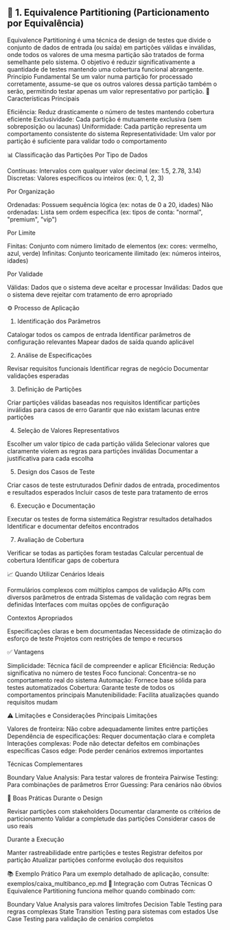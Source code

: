 ## 🔷 1. Equivalence Partitioning (Particionamento por Equivalência)

Equivalence Partitioning é uma técnica de design de testes que divide o conjunto de dados de entrada (ou saída) em partições válidas e inválidas, onde todos os valores de uma mesma partição são tratados de forma semelhante pelo sistema.
O objetivo é reduzir significativamente a quantidade de testes mantendo uma cobertura funcional abrangente.
Princípio Fundamental
Se um valor numa partição for processado corretamente, assume-se que os outros valores dessa partição também o serão, permitindo testar apenas um valor representativo por partição.
🎯 Características Principais

Eficiência: Reduz drasticamente o número de testes mantendo cobertura eficiente
Exclusividade: Cada partição é mutuamente exclusiva (sem sobreposição ou lacunas)
Uniformidade: Cada partição representa um comportamento consistente do sistema
Representatividade: Um valor por partição é suficiente para validar todo o comportamento

📊 Classificação das Partições
Por Tipo de Dados

Contínuas: Intervalos com qualquer valor decimal (ex: 1.5, 2.78, 3.14)
Discretas: Valores específicos ou inteiros (ex: 0, 1, 2, 3)

Por Organização

Ordenadas: Possuem sequência lógica (ex: notas de 0 a 20, idades)
Não ordenadas: Lista sem ordem específica (ex: tipos de conta: "normal", "premium", "vip")

Por Limite

Finitas: Conjunto com número limitado de elementos (ex: cores: vermelho, azul, verde)
Infinitas: Conjunto teoricamente ilimitado (ex: números inteiros, idades)

Por Validade

Válidas: Dados que o sistema deve aceitar e processar
Inválidas: Dados que o sistema deve rejeitar com tratamento de erro apropriado

⚙️ Processo de Aplicação
1. Identificação dos Parâmetros

Catalogar todos os campos de entrada
Identificar parâmetros de configuração relevantes
Mapear dados de saída quando aplicável

2. Análise de Especificações

Revisar requisitos funcionais
Identificar regras de negócio
Documentar validações esperadas

3. Definição de Partições

Criar partições válidas baseadas nos requisitos
Identificar partições inválidas para casos de erro
Garantir que não existam lacunas entre partições

4. Seleção de Valores Representativos

Escolher um valor típico de cada partição válida
Selecionar valores que claramente violem as regras para partições inválidas
Documentar a justificativa para cada escolha

5. Design dos Casos de Teste

Criar casos de teste estruturados
Definir dados de entrada, procedimentos e resultados esperados
Incluir casos de teste para tratamento de erros

6. Execução e Documentação

Executar os testes de forma sistemática
Registrar resultados detalhados
Identificar e documentar defeitos encontrados

7. Avaliação de Cobertura

Verificar se todas as partições foram testadas
Calcular percentual de cobertura
Identificar gaps de cobertura

📈 Quando Utilizar
Cenários Ideais

Formulários complexos com múltiplos campos de validação
APIs com diversos parâmetros de entrada
Sistemas de validação com regras bem definidas
Interfaces com muitas opções de configuração

Contextos Apropriados

Especificações claras e bem documentadas
Necessidade de otimização do esforço de teste
Projetos com restrições de tempo e recursos

✅ Vantagens

Simplicidade: Técnica fácil de compreender e aplicar
Eficiência: Redução significativa no número de testes
Foco funcional: Concentra-se no comportamento real do sistema
Automação: Fornece base sólida para testes automatizados
Cobertura: Garante teste de todos os comportamentos principais
Manutenibilidade: Facilita atualizações quando requisitos mudam

⚠️ Limitações e Considerações
Principais Limitações

Valores de fronteira: Não cobre adequadamente limites entre partições
Dependência de especificações: Requer documentação clara e completa
Interações complexas: Pode não detectar defeitos em combinações específicas
Casos edge: Pode perder cenários extremos importantes

Técnicas Complementares

Boundary Value Analysis: Para testar valores de fronteira
Pairwise Testing: Para combinações de parâmetros
Error Guessing: Para cenários não óbvios

🔧 Boas Práticas
Durante o Design

Revisar partições com stakeholders
Documentar claramente os critérios de particionamento
Validar a completude das partições
Considerar casos de uso reais

Durante a Execução

Manter rastreabilidade entre partições e testes
Registrar defeitos por partição
Atualizar partições conforme evolução dos requisitos

📚 Exemplo Prático
Para um exemplo detalhado de aplicação, consulte: exemplos/caixa_multibanco_ep.md
🔗 Integração com Outras Técnicas
O Equivalence Partitioning funciona melhor quando combinado com:

Boundary Value Analysis para valores limítrofes
Decision Table Testing para regras complexas
State Transition Testing para sistemas com estados
Use Case Testing para validação de cenários completos
